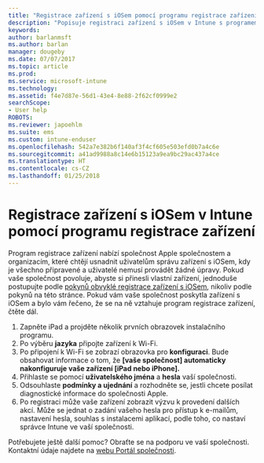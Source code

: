 ```yaml
---
title: "Registrace zařízení s iOSem pomocí programu registrace zařízení | Dokumentace Microsoftu"
description: "Popisuje registraci zařízení s iOSem v Intune s programem DEP."
keywords: 
author: barlanmsft
ms.author: barlan
manager: dougeby
ms.date: 07/07/2017
ms.topic: article
ms.prod: 
ms.service: microsoft-intune
ms.technology: 
ms.assetid: f4e7d87e-56d1-43e4-8e88-2f62cf0999e2
searchScope:
- User help
ROBOTS: 
ms.reviewer: japoehlm
ms.suite: ems
ms.custom: intune-enduser
ms.openlocfilehash: 542a7e382b6f140af3f4cf605e503efd0b7a4c6e
ms.sourcegitcommit: a41ad9988a8c14e6b15123a9ea9bc29ac437a4ce
ms.translationtype: HT
ms.contentlocale: cs-CZ
ms.lasthandoff: 01/25/2018
---
```

# <a name="enroll-your-ios-device-in-intune-with-the-device-enrollment-program"></a>Registrace zařízení s iOSem v Intune pomocí programu registrace zařízení

Program registrace zařízení nabízí společnost Apple společnostem a organizacím, které chtějí usnadnit uživatelům správu zařízení s iOSem, kdy je všechno připravené a uživatelé nemusí provádět žádné úpravy. Pokud vaše společnost povoluje, abyste si přinesli vlastní zařízení, jednoduše postupujte podle [pokynů obvyklé registrace zařízení s iOSem](enroll-your-device-in-intune-ios.md), nikoliv podle pokynů na této stránce. Pokud vám vaše společnost poskytla zařízení s iOSem a bylo vám řečeno, že se na ně vztahuje program registrace zařízení, čtěte dál.

1.  Zapněte iPad a projděte několik prvních obrazovek instalačního programu.
2.  Po výběru **jazyka** připojte zařízení k Wi-Fi.
3.  Po připojení k Wi-Fi se zobrazí obrazovka pro **konfiguraci**. Bude obsahovat informace o tom, že **[vaše společnost] automaticky nakonfiguruje vaše zařízení [iPad nebo iPhone].**
4.  Přihlaste se pomocí **uživatelského jména** a **hesla** vaší společnosti.
5.  Odsouhlaste **podmínky a ujednání** a rozhodněte se, jestli chcete posílat diagnostické informace do společnosti Apple.
6.  Po registraci může vaše zařízení zobrazit výzvu k provedení dalších akcí. Může se jednat o zadání vašeho hesla pro přístup k e-mailům, nastavení hesla, souhlas s instalacemi aplikací, podle toho, co nastaví správce Intune ve vaší společnosti.

Potřebujete ještě další pomoc? Obraťte se na podporu ve vaší společnosti. Kontaktní údaje najdete na [webu Portál společnosti](https://portal.manage.microsoft.com#HelpDeskDialog).
